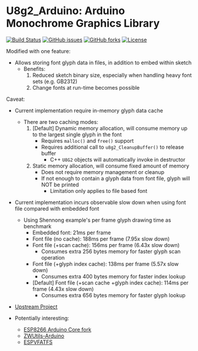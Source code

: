 # U8g2_Arduino: Arduino Monochrome Graphics Library
[![Build Status](https://travis-ci.org/Adam5Wu/U8g2_Arduino.svg?branch=adam5wu/master)](https://travis-ci.org/Adam5Wu/U8g2_Arduino)
[![GitHub issues](https://img.shields.io/github/issues/Adam5Wu/U8g2_Arduino.svg)](https://github.com/Adam5Wu/U8g2_Arduino/issues)
[![GitHub forks](https://img.shields.io/github/forks/Adam5Wu/U8g2_Arduino.svg)](https://github.com/Adam5Wu/U8g2_Arduino/network)
[![License](https://img.shields.io/github/license/Adam5Wu/U8g2_Arduino.svg)](./LICENSE)

Modified with one feature:
* Allows storing font glyph data in files, in addition to embed within sketch
	* Benefits:
		1. Reduced sketch binary size, especially when handling heavy font sets (e.g. GB2312)
		2. Change fonts at run-time becomes possible

Caveat:
* Current implementation require in-memory glyph data cache
	* There are two caching modes:
		1. [Default] Dynamic memory allocation, will consume memory up to the largest single glyph in the font
			* Requires `malloc()` and `free()` support
			* Requires additional call to `u8g2_CleanupBuffer()` to release buffer
				* C++ `U8G2` objects will automatically invoke in destructor
		2. Static memory allocation, will consume fixed amount of memory
			* Does not require memory management or cleanup
			* If not enough to contain a glyph data from font file, glyph will NOT be printed
				* Limitation only applies to file based font
* Current implementation incurs observable slow down when using font file compared with embedded font
	* Using Shennong example's per frame glyph drawing time as benchmark
		- Embedded font: 21ms per frame
		- Font file (no cache): 188ms per frame (7.95x slow down)
		- Font file (+scan cache): 156ms per frame (6.43x slow down)
			- Consumes extra 256 bytes memory for faster glyph scan operation
		- Font file (+glyph index cache): 138ms per frame (5.57x slow down)
			- Consumes extra 400 bytes memory for faster index lookup
		- [Default] Font file (+scan cache +glyph index cache): 114ms per frame (4.43x slow down)
			- Consumes extra 656 bytes memory for faster glyph lookup

* [Upstream Project](https://github.com/olikraus/U8g2_Arduino)
* Potentially interesting:
	- [ESP8266 Arduino Core fork](https://github.com/Adam5Wu/Arduino-esp8266)
  - [ZWUtils-Arduino](https://github.com/Adam5Wu/ZWUtils-Arduino)
  - [ESPVFATFS](https://github.com/Adam5Wu/ESPVFATFS)
